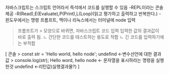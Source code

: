 자바스크립트는 스크립트 언어라서 즉석에서 코드를 실행할 수 있음
-REPL이라는 콘솔 제공
-R(Read),E(Evaluate),P(Print),L(Loop)(읽고 평가하고 출력하고 반복한다.)
-윈도우에서는 명령 프롬프트, 맥이나 리눅스에서는  터미널에 node 입력

>프롬프트가 > 모양으로 바뀌면, 자바스크립트 코드 입력
>입력한 값의 결과값이 바로 출력 됨.
 ㄴ 간단한 코드를 테스트하는 용도로 적합
 ㄴ 긴 코드를 입력하기에는 부적합

 [
     콘솔
     > const str = 'Hello world, hello node';
     undefind <-변수선언에 대한 결과값
     > console.log(str);
     Hello word, hello node <- 문자열을 표시하라는 명령을 실행한것
     undefind <-리턴값(실행결과물?)
 ]